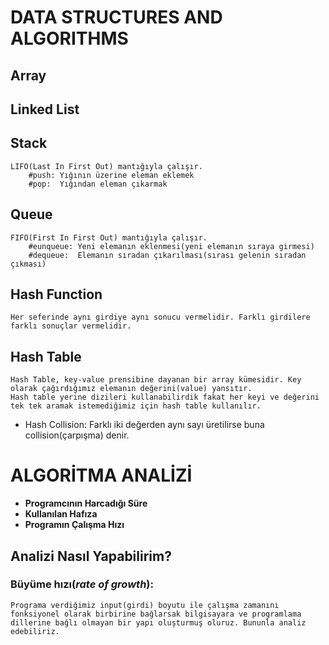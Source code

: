 # DATA STRUCTURES AND ALGORITHMS
## Array
## Linked List

## Stack
    LIFO(Last In First Out) mantığıyla çalışır.
        #push: Yığının üzerine eleman eklemek
        #pop:  Yığından eleman çıkarmak
## Queue
    FIFO(First In First Out) mantığıyla çalışır.
        #eunqueue: Yeni elemanın eklenmesi(yeni elemanın sıraya girmesi)
        #dequeue:  Elemanın sıradan çıkarılması(sırası gelenin sıradan çıkması)
## Hash Function
    Her seferinde aynı girdiye aynı sonucu vermelidir. Farklı girdilere farklı sonuçlar vermelidir.
## Hash Table
    Hash Table, key-value prensibine dayanan bir array kümesidir. Key olarak çağırdığımız elemanın değerini(value) yansıtır.
    Hash table yerine dizileri kullanabilirdik fakat her keyi ve değerini tek tek aramak istemediğimiz için hash table kullanılır.

* Hash Collision: Farklı iki değerden aynı sayı üretilirse buna collision(çarpışma) denir.

# ALGORİTMA ANALİZİ
- **Programcının Harcadığı Süre**
- **Kullanılan Hafıza**
- **Programın Çalışma Hızı**

## Analizi Nasıl Yapabilirim?
### Büyüme hızı(***rate of growth***):
    Programa verdiğimiz input(girdi) boyutu ile çalışma zamanını fonksiyonel olarak birbirine bağlarsak bilgisayara ve programlama
    dillerine bağlı olmayan bir yapı oluşturmuş oluruz. Bununla analiz edebiliriz.
